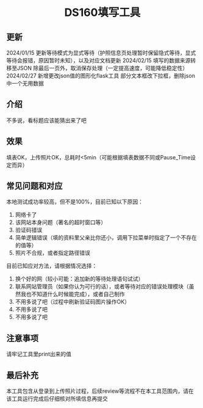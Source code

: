 <h1 align="center">DS160填写工具</h1>

## 更新
2024/01/15 更新等待模式为显式等待（护照信息页处理暂时保留隐式等待，显式等待会报错，原因暂时未知），以及对应文档更新
2024/02/15 填写的数据来源转移至JSON
           除最后一页外，取消保存处理（一定提高速度，可能降低稳定性）
2024/02/27 新增更改json值的图形化flask工具
           部分文本框改下拉框，删除json中一个无用数据    

## 介绍

不多说，看标题应该能猜出来了吧

## 效果

填表OK，上传照片OK，总耗时<5min（可能根据填表数据不同或Pause_Time设定而异）

## 常见问题和对应

本地测试成功率较高，但不是100%，目前已知以下原因：
1. 网络卡了
2. 该网站本身问题（著名的超时窗口等）
3. 验证码错误
4. 简单逻辑错误（填的资料里父亲比你还小，调用下拉菜单时指定了一个不存在的值等）
5. 照片不合规，或者指定路径错误

目前已知应对方法，请根据情况选择：
1. 换个好的网（较小可能：追加新的等待处理语句试试）
2. 联系网站管理员（如果你认为可行的话），或者等待对应的错误处理模块（虽然我也不知道什么时候能完成），或者自己制作
3. 不用多说了吧（过程中刷新验证码图片操作OK）
4. 不用多说了吧
5. 不用多说了吧

## 注意事项

请牢记工具里print出来的值

## 最后补充

本工具包含从登录到上传照片过程，后续review等流程不在本工具范围内，请在该工具运行完成后仔细核对所填信息再提交